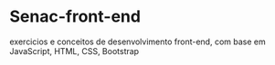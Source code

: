 # Senac-front-end
exercicios e conceitos de desenvolvimento front-end, com base em JavaScript, HTML, CSS, Bootstrap
